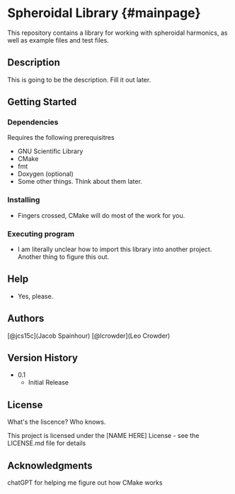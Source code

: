 # Spheroidal Library {#mainpage}

This repository contains a library for working with spheroidal harmonics, as well as example files and test files.

## Description

This is going to be the description. Fill it out later.

## Getting Started

### Dependencies

Requires the following prerequisitres
* GNU Scientific Library
* CMake
* fmt
* Doxygen (optional)
* Some other things. Think about them later.

### Installing

* Fingers crossed, CMake will do most of the work for you.

### Executing program

* I am literally unclear how to import this library into another project. Another thing to figure this out.

## Help

* Yes, please.

## Authors

[@jcs15c](Jacob Spainhour)
[@lcrowder](Leo Crowder)

## Version History

* 0.1
    * Initial Release

## License

What's the liscence? Who knows.

This project is licensed under the [NAME HERE] License - see the LICENSE.md file for details

## Acknowledgments

chatGPT for helping me figure out how CMake works
